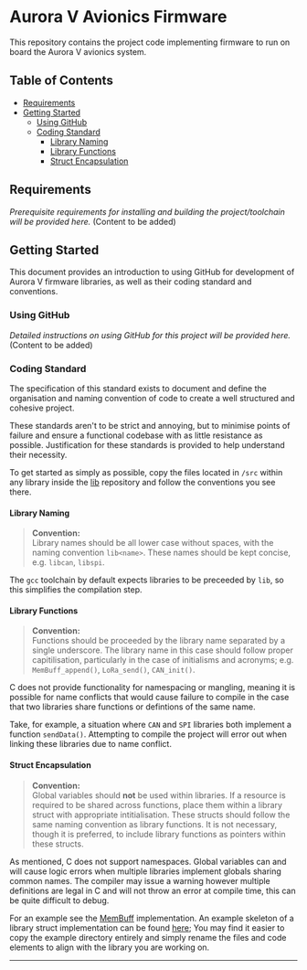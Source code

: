 # Aurora V Avionics Firmware
This repository contains the project code implementing firmware to run on board the Aurora V avionics system. 

## Table of Contents
<!-- mtoc-start -->

* [Requirements](#requirements)
* [Getting Started](#getting-started)
  * [Using GitHub](#using-github)
  * [Coding Standard](#coding-standard)
    * [Library Naming](#library-naming)
    * [Library Functions](#library-functions)
    * [Struct Encapsulation](#struct-encapsulation)

<!-- mtoc-end -->

## Requirements
_Prerequisite requirements for installing and building the project/toolchain will be provided here._ (Content to be added)

## Getting Started
This document provides an introduction to using GitHub for development of Aurora V firmware libraries, as well as their coding standard and conventions. 

### Using GitHub
_Detailed instructions on using GitHub for this project will be provided here._ (Content to be added)

### Coding Standard
The specification of this standard exists to document and define the organisation and naming convention of code to create a well structured and cohesive project. 

These standards aren't to be strict and annoying, but to minimise points of failure and ensure a functional codebase with as little resistance as possible. Justification for these standards is provided to help understand their necessity.

<!-- TODO: add in link URLs -->
To get started as simply as possible, copy the files located in ```/src``` within any library inside the [lib]() repository and follow the conventions you see there.

#### Library Naming
> **Convention:**   
> Library names should be all lower case without spaces, with the naming convention ```lib<name>```. These names should be kept concise,  e.g. ```libcan```, ```libspi```.

The ```gcc``` toolchain by default expects libraries to be preceeded by ```lib```, so this simplifies the compilation step.

#### Library Functions
> **Convention:**   
> Functions should be proceeded by the library name separated by a single underscore. The library name in this case should follow proper capitilisation, particularly in the case of initialisms and acronyms; e.g. ```MemBuff_append()```, ```LoRa_send()```, ```CAN_init()```.

C does not provide functionality for namespacing or mangling, meaning it is possible for name conflicts that would cause failure to compile in the case that two libraries share functions or defintions of the same name.

Take, for example, a situation where ```CAN``` and ```SPI``` libraries both implement a function ```sendData()```. Attempting to compile the project will error out when linking these libraries due to name conflict.

#### Struct Encapsulation
> **Convention:**   
> Global variables should **not** be used within libraries. If a resource is required to be shared across functions, place them within a library struct with appropriate intitialisation. These structs should follow the same naming convention as library functions. It is not necessary, though it is preferred, to include library functions as pointers within these structs.

As mentioned, C does not support namespaces. Global variables can and will cause logic errors when multiple libraries implement globals sharing common names. The compiler may issue a warning however multiple definitions are legal in C and will not throw an error at compile time, this can be quite difficult to debug.

For an example see the [MemBuff](https://github.com/RMIT-AURC-Team/AuroraV-Avionics-lib/tree/master/membuff/src) implementation. An example skeleton of a library struct implementation can be found [here](https://github.com/RMIT-AURC-Team/AuroraV-Avionics-lib/tree/master/example/src); You may find it easier to copy the example directory entirely and simply rename the files and code elements to align with the library you are working on.

---

